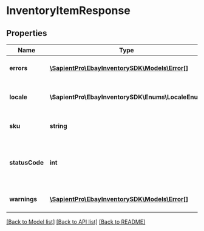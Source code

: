 # InventoryItemResponse

## Properties
| Name           | Type                                                        | Description                                                                                                                                                                                                                                                                                                          | Notes      |
|----------------|-------------------------------------------------------------|----------------------------------------------------------------------------------------------------------------------------------------------------------------------------------------------------------------------------------------------------------------------------------------------------------------------|------------|
| **errors**     | [**\SapientPro\EbayInventorySDK\Models\Error[]**](Error.md) | This container will be returned if there were one or more errors associated with the creation or update to the inventory item record.                                                                                                                                                                                | [optional] |
| **locale**     | **\SapientPro\EbayInventorySDK\Enums\LocaleEnum**           | This field is for future use only. For implementation help, refer to &lt;a href&#x3D;&#x27;https://developer.ebay.com/api-docs/sell/inventory/types/slr:LocaleEnum&#x27;&gt;eBay API documentation&lt;/a&gt;                                                                                                         | [optional] |
| **sku**        | **string**                                                  | The seller-defined Stock-Keeping Unit (SKU) of the inventory item. The seller should have a unique SKU value for every product that they sell.                                                                                                                                                                       | [optional] |
| **statusCode** | **int**                                                     | The HTTP status code returned in this field indicates the success or failure of creating or updating the inventory item record for the inventory item indicated in the &lt;strong&gt;sku&lt;/strong&gt; field. See the &lt;strong&gt;HTTP status codes&lt;/strong&gt; table to see which each status code indicates. | [optional] |
| **warnings**   | [**\SapientPro\EbayInventorySDK\Models\Error[]**](Error.md) | This container will be returned if there were one or more warnings associated with the creation or update to the inventory item record.                                                                                                                                                                              | [optional] |

[[Back to Model list]](../../README.md#documentation-for-models) [[Back to API list]](../../README.md#documentation-for-api-endpoints) [[Back to README]](../../README.md)

